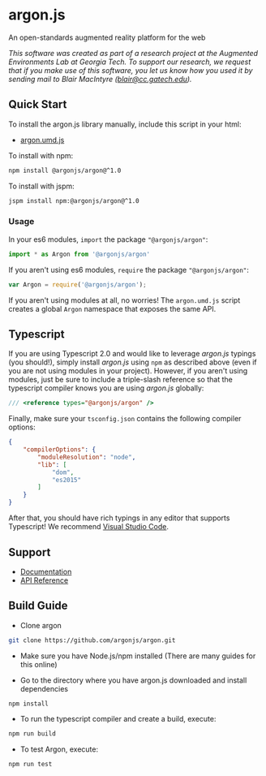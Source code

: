 # argon.js

An open-standards augmented reality platform for the web

*This software was created as part of a research project at the 
Augmented Environments Lab at Georgia Tech.  To support our research, 
we request that if you make use of this software, you let us know 
how you used it by sending mail to Blair MacIntyre (blair@cc.gatech.edu).*

## Quick Start

To install the argon.js library manually, include this script in your html:

* [argon.umd.js](https://github.com/argonjs/argon/raw/master/argon.umd.js)

To install with npm:

```sh
npm install @argonjs/argon@^1.0
```

To install with jspm:

```sh
jspm install npm:@argonjs/argon@^1.0
```

### Usage

In your es6 modules, `import` the package `"@argonjs/argon"`:

```js
import * as Argon from '@argonjs/argon'
```

If you aren't using es6 modules, `require` the package `"@argonjs/argon"`:

```js
var Argon = require('@argonjs/argon');
```

If you aren't using modules at all, no worries! The `argon.umd.js` script creates a 
global `Argon` namespace that exposes the same API. 

## Typescript

If you are using Typescript 2.0 and would like to leverage 
*argon.js* typings (you should!), simply install *argon.js* using `npm` 
as described above (even if you are not using modules in your 
project). However, if you aren't using modules, just be sure
to include a triple-slash reference so that the typescript 
compiler knows you are using *argon.js* globally:

```ts
/// <reference types="@argonjs/argon" />
```

Finally, make sure your `tsconfig.json` contains the following 
compiler options:

```json
{
    "compilerOptions": {
        "moduleResolution": "node",
        "lib": [
            "dom",
            "es2015"
        ]
    }
}
```

After that, you should have rich typings in any editor that 
supports Typescript! 
We recommend [Visual Studio Code](https://code.visualstudio.com).

## Support

* [Documentation](http://docs.argonjs.io/)
* [API Reference](http://argonjs.io/argon/)

## Build Guide

* Clone argon

```sh
git clone https://github.com/argonjs/argon.git
```

* Make sure you have Node.js/npm installed (There are many guides for this online)

* Go to the directory where you have argon.js downloaded and install dependencies

```sh
npm install
```

* To run the typescript compiler and create a build, execute:  

```sh
npm run build
```

* To test Argon, execute: 
 
```sh
npm run test
```
